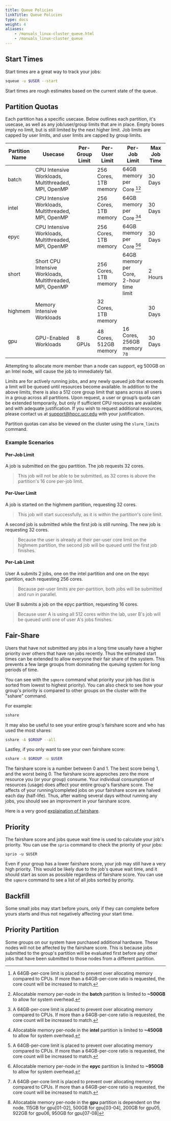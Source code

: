 ```yaml
---
title: Queue Policies
linkTitle: Queue Policies
type: docs
weight: 4
aliases:
    - /manuals_linux-cluster_queue.html
    - /manuals_linux-cluster_queue
---
```


## Start Times
Start times are a great way to track your jobs:
```bash
squeue -u $USER --start
```
Start times are rough estimates based on the current state of the queue.

## Partition Quotas

Each partition has a specific usecase. Below outlines each partition, it's usecase, as well as any job/user/group limits that are in place.
Empty boxes imply no limit, but is still limited by the next higher limit. Job limits are capped by user limits, and user limits are capped by group limits.

| Partition Name | Usecase                                                   | Per-Group Limit | Per-User Limit         | Per-Job Limit                            | Max Job Time |
|----------------|-----------------------------------------------------------|-----------------|------------------------|------------------------------------------|--------------|
| batch          | CPU Intensive Workloads, Multithreaded, MPI, OpenMP       |                 | 256 Cores, 1TB memory  | 64GB memory per Core [^1][^2]            | 30 Days      |
| intel          | CPU Intensive Workloads, Multithreaded, MPI, OpenMP       |                 | 256 Cores, 1TB memory  | 64GB memory per Core [^1][^3]            | 30 Days      |
| epyc           | CPU Intensive Workloads, Multithreaded, MPI, OpenMP       |                 | 256 Cores, 1TB memory  | 64GB memory per Core [^1][^4]            | 30 Days      |
| short          | Short CPU Intensive Workloads, Multithreaded, MPI, OpenMP |                 | 256 Cores, 1TB memory  | 64GB memory per Core, 2-hour time limit  | 2 Hours      |
| highmem        | Memory Intensive Workloads                                |                 | 32 Cores, 1TB memory   |                                          | 30 Days      |
| gpu            | GPU-Enabled Workloads                                     | 8 GPUs          | 48 Cores, 512GB memory | 16 Cores, 256GB memory [^1][^5]          | 30 Days      |

 [^1]: A 64GB-per-core limit is placed to prevent over allocating memory compared to CPUs. If more than a 64GB-per-core ratio is requested, the core count will be increased to match.  
 [^2]: Allocatable memory per-node in the **batch** partition is limited to **~500GB** to allow for system overhead.  
 [^3]: Allocatable memory per-node in the **intel** partition is limited to **~450GB** to allow for system overhead.  
 [^4]: Allocatable memory per-node in the **epyc** partition is limited to **~950GB** to allow for system overhead.  
 [^5]: Allocatable memory per-node in the **gpu** partition is dependent on the node. 115GB for gpu[01-02], 500GB for gpu[03-04], 200GB for gpu05, 922GB for gpu06, 950GB for gpu[07-08]  
 
 Attempting to allocate more member than a node can support, eg 500GB on an Intel node, will cause the job to immediately fail.  

Limits are for actively running jobs, and any newly queued job that exceeds a limit will be queued until resources become available. In addition
to the above limits, there is also a 512 core group limit that spans across all users in a group across all partitions. Upon request, a user or
group’s quota can be extended temporarily, but only if sufficient CPU resources are available and with adequate justification. If you wish to
request additional resources, please contact us at support@hpcc.ucr.edu with your justification.

Partition quotas can also be viewed on the cluster using the `slurm_limits` command.

### Example Scenarios

#### Per-Job Limit

A job is submitted on the gpu partition. The job requests 32 cores.

> This job will not be able to be submitted, as 32 cores is above the partition's 16 core per-job limit.

#### Per-User Limit

A job is started on the highmem partition, requesting 32 cores.

> This job will start successfully, as it is within the partition's core limit.

A second job is submitted while the first job is still running. The new job is requesting 32 cores.

> Because the user is already at their per-user core limit on the highmem partition, the second job will be queued until the first job finishes.

#### Per-Lab Limit

User A submits 2 jobs, one on the intel partition and one on the epyc partition, each requesting 256 cores.

> Because per-user limits are per-partition, both jobs will be submitted and run in parallel.

User B submits a job on the epyc partition, requesting 16 cores.

> Because user A is using all 512 cores within the lab, user B's job will be queued until one of user A's jobs finishes.

## Fair-Share
Users that have not submitted any jobs in a long time usually have a higher priority over others that have ran jobs recently.
Thus the estimated start times can be extended to allow everyone their fair share of the system.
This prevents a few large groups from dominating the queuing system for long periods of time.

You can see with the `sqmore` command what priority your job has (list is sorted from lowest to highest priority).
You can also check to see how your group's priority is compared to other groups on the cluster with the "sshare" command.

For example:
```bash
sshare
```

It may also be useful to see your entire group's fairshare score and who has used the most shares:
```bash
sshare -A $GROUP --all
```

Lastley, if you only want to see your own fairshare score:
```bash
sshare -A $GROUP -u $USER
```

The fairshare score is a number between 0 and 1. The best score being 1, and the worst being 0.
The fairshare score approches zero the more resource you (or your group) consume.
Your individual consumption of resources (usage) does affect your entire group's fiarshare score.
The affects of your running/completed jobs on your fairshare score are halved each day (half-life).
Thus, after waiting several days without running any jobs, you should see an improvment in your fairshare score.

Here is a very good [explaination of fairshare](https://www.rc.fas.harvard.edu/fairshare/).

## Priority
The fairshare score and jobs queue wait time is used to calculate your job's priority.
You can use the `sprio` command to check the priority of your jobs:

```
sprio -u $USER
```

Even if your group has a lower fairshare score, your job may still have a very high priority.
This would be likely due to the job's queue wait time, and it should start as soon as possible regardless of fairshare score.
You can use the `sqmore` command to see a list of all jobs sorted by priority.

## Backfill
Some small jobs may start before yours, only if they can complete before yours starts and thus not negatively affecting your start time.

## Priority Partition
Some groups on our system have purchased additional hardware. These nodes will not be affected by the fairshare score.
This is because jobs submitted to the group's partition will be evaluated first before any other jobs that have been submitted to those nodes from a different partition.
